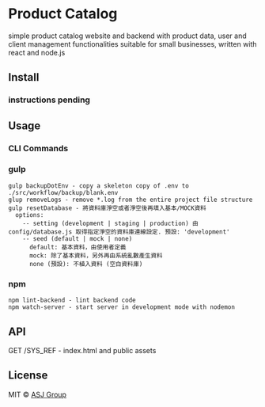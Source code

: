 # Product Catalog
simple product catalog website and backend with product data, user and client management functionalities suitable for small businesses, written with react and node.js

## Install
### instructions pending

## Usage
### CLI Commands
### gulp
```
gulp backupDotEnv - copy a skeleton copy of .env to ./src/workflow/backup/blank.env
glup removeLogs - remove *.log from the entire project file structure
gulp resetDatabase - 將資料庫淨空或者淨空後再填入基本/MOCK資料
  options:
    -- setting (development | staging | production) 由 config/database.js 取得指定淨空的資料庫連線設定. 預設: 'development'
    -- seed (default | mock | none)
      default: 基本資料，由使用者定義
      mock: 除了基本資料，另外再由系統亂數產生資料
      none (預設): 不植入資料 (空白資料庫)
```
### npm
```
npm lint-backend - lint backend code
npm watch-server - start server in development mode with nodemon
```

## API
GET /SYS_REF - index.html and public assets

## License
MIT © [ASJ Group](chiayu.tsai.personal@gmail.com)
